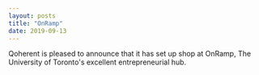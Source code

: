 ```yaml
---
layout: posts
title: "OnRamp"
date: 2019-09-13
---
```


Qoherent is pleased to announce that it has set up shop at OnRamp, The University of Toronto's excellent entrepreneurial hub.
